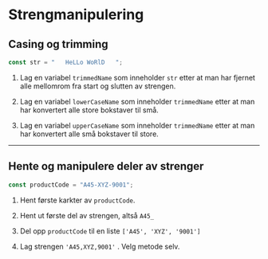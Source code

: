 # Strengmanipulering

## Casing og trimming

```javascript
const str = "   HeLLo WoRlD   ";
```

1. Lag en variabel `trimmedName` som inneholder `str` etter at man har fjernet alle mellomrom fra start og slutten av strengen.

2. Lag en variabel `lowerCaseName` som inneholder `trimmedName` etter at man har konvertert alle store bokstaver til små.

3. Lag en variabel `upperCaseName` som inneholder `trimmedName` etter at man har konvertert alle små bokstaver til store.

---

## Hente og manipulere deler av strenger

```javascript
const productCode = "A45-XYZ-9001";
```

1. Hent første karkter av `productCode`.

2. Hent ut første del av strengen, altså `A45_`

3. Del opp `productCode` til en liste `['A45', 'XYZ', '9001']`

4. Lag strengen `'A45,XYZ,9001'` . Velg metode selv.

